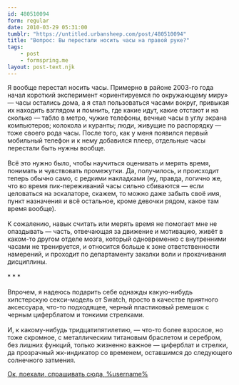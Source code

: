 ```yaml
---
id: 480510094
form: regular
date: 2010-03-29 05:31:00
tumblr: "https://untitled.urbansheep.com/post/480510094"
title: "Вопрос: Вы перестали носить часы на правой руке?"
tags:
    - post
    - formspring.me
layout: post-text.njk
---
```


<p class="formspringmeAnswer">Я вообще перестал носить часы. Примерно в районе 2003-го года начал короткий эксперимент «ориентируемся по окружающему миру» — часы остались дома, а я стал пользоваться часами вокруг, привыкая их находить взглядом и помнить, где какие идут, какие отстают и на сколько — табло в метро, чужие телефоны, вечные часы в углу экрана компьютеров; колокола и куранты; люди, живущие по распорядку — тоже своего рода часы. После того, как у меня появился первый мобильный телефон и к нему добавился плеер, отдельные часы перестали быть нужны вообще.<br/><br/>
Всё это нужно было, чтобы научиться оценивать и мерять время, понимать и чувствовать промежутки. Да, получилось, и происходит теперь обычно само, с редкими накладками (ну, правда, логично же, что во время пик-переживаний часы сильно сбиваются — если целоваться на эскалаторе, скажем, то можно даже забыть своё имя, пункт назначения и всё остальное, кроме девочки рядом, какое там время вообще).<br/><br/>
К сожалению, навык считать или мерять время не помогает мне не опаздывать — часть, отвечающая за движение и мотивацию, живёт в каком-то другом отделе мозга, который одновременно с внутренними часами не тренируется, и относится больше к зоне ответственности намерений, и проходит по департаменту закалки воли и прокачивания дисциплины.<br/><br/>
* * *<br/><br/>
Впрочем, я надеюсь подарить себе однажды какую-нибудь хипстерскую секси-модель от Swatch, просто в качестве приятного аксессуара, что-то подходящее, черный пластиковый ремешок с черным циферблатом и тонкими стрелками.<br/><br/>
И, к какому-нибудь тридцатипятилетию, — что-то более взрослое, но тоже скромное, с металлическим титановым браслетом и серебром, без лишних функций, только жизненно важное — циферблат и стрелки, да прозрачный жк-индикатор со временем, оставшимся до следующего солнечного затмения.</p>

<p class="formspringmeFooter">
    <a href="http://formspring.me/urbansheep">Ок, поехали, спрашивать сюда, %username%</a>
</p>

